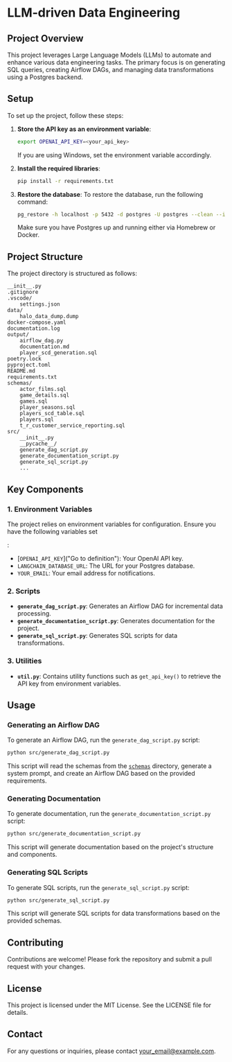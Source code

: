 
# LLM-driven Data Engineering

## Project Overview

This project leverages Large Language Models (LLMs) to automate and enhance various data engineering tasks. The primary focus is on generating SQL queries, creating Airflow DAGs, and managing data transformations using a Postgres backend.

## Setup

To set up the project, follow these steps:

1. **Store the API key as an environment variable**:
    ```sh
    export OPENAI_API_KEY=<your_api_key>
    ```
    If you are using Windows, set the environment variable accordingly.

2. **Install the required libraries**:
    ```sh
    pip install -r requirements.txt
    ```

3. **Restore the database**:
    To restore the database, run the following command:
    ```sh
    pg_restore -h localhost -p 5432 -d postgres -U postgres --clean --if-exists --no-owner --disable-triggers --no-acl data/halo_data_dump.dump
    ```
    Make sure you have Postgres up and running either via Homebrew or Docker.

## Project Structure

The project directory is structured as follows:

```
__init__.py
.gitignore
.vscode/
    settings.json
data/
    halo_data_dump.dump
docker-compose.yaml
documentation.log
output/
    airflow_dag.py
    documentation.md
    player_scd_generation.sql
poetry.lock
pyproject.toml
README.md
requirements.txt
schemas/
    actor_films.sql
    game_details.sql
    games.sql
    player_seasons.sql
    players_scd_table.sql
    players.sql
    t_r_customer_service_reporting.sql
src/
    __init__.py
    __pycache__/
    generate_dag_script.py
    generate_documentation_script.py
    generate_sql_script.py
    ...
```

## Key Components

### 1. Environment Variables

The project relies on environment variables for configuration. Ensure you have the following variables set

:



- [`OPENAI_API_KEY`]("Go to definition"): Your OpenAI API key.
- `LANGCHAIN_DATABASE_URL`: The URL for your Postgres database.
- `YOUR_EMAIL`: Your email address for notifications.

### 2. Scripts

- **`generate_dag_script.py`**: Generates an Airflow DAG for incremental data processing.
- **`generate_documentation_script.py`**: Generates documentation for the project.
- **`generate_sql_script.py`**: Generates SQL scripts for data transformations.

### 3. Utilities

- **`util.py`**: Contains utility functions such as `get_api_key()` to retrieve the API key from environment variables.

## Usage

### Generating an Airflow DAG

To generate an Airflow DAG, run the `generate_dag_script.py` script:

```sh
python src/generate_dag_script.py
```

This script will read the schemas from the [`schemas`](command:_github.copilot.openRelativePath?%5B%7B%22scheme%22%3A%22file%22%2C%22authority%22%3A%22%22%2C%22path%22%3A%22%2Fhome%2Ffoliveira%2Fprojects%2Fpersonal%2Fllm_data_engineering%2Fschemas%22%2C%22query%22%3A%22%22%2C%22fragment%22%3A%22%22%7D%2C%2230b83037-dc5c-4a31-a33d-bf1f46fcd973%22%5D "/home/foliveira/projects/personal/llm_data_engineering/schemas") directory, generate a system prompt, and create an Airflow DAG based on the provided requirements.

### Generating Documentation

To generate documentation, run the `generate_documentation_script.py` script:

```sh
python src/generate_documentation_script.py
```

This script will generate documentation based on the project's structure and components.

### Generating SQL Scripts

To generate SQL scripts, run the `generate_sql_script.py` script:

```sh
python src/generate_sql_script.py
```

This script will generate SQL scripts for data transformations based on the provided schemas.

## Contributing

Contributions are welcome! Please fork the repository and submit a pull request with your changes.

## License

This project is licensed under the MIT License. See the LICENSE file for details.

## Contact

For any questions or inquiries, please contact [your_email@example.com](mailto:your_email@example.com).